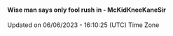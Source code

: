 #### Wise man says only fool rush in - McKidKneeKaneSir
Updated on 06/06/2023 - 16:10:25 (UTC) Time Zone
